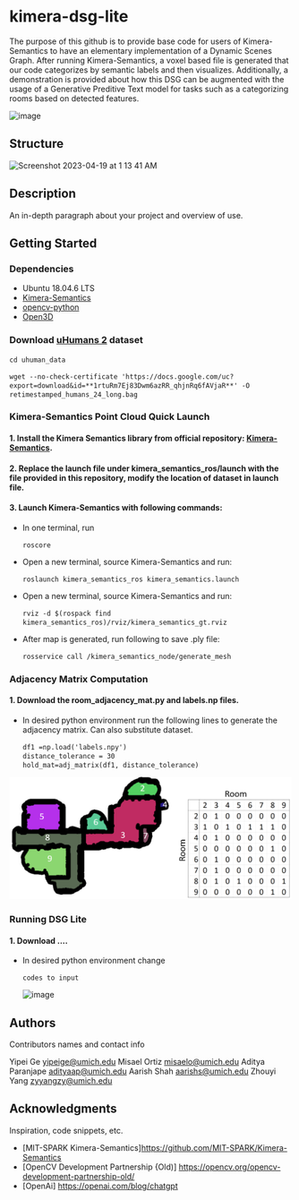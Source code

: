 # kimera-dsg-lite

The purpose of this github is to provide base code for users of Kimera-Semantics to have an elementary implementation of a Dynamic Scenes Graph. After running Kimera-Semantics, a voxel based file is generated that our code categorizes by semantic labels and then visualizes. Additionally, a demonstration is provided about how this DSG can be augmented with the usage of a Generative Preditive Text model for tasks such as a categorizing rooms based on detected features. 


![image](https://user-images.githubusercontent.com/109474044/232984442-1ce64e10-89a8-4acf-b571-0fd71ded1626.png)


## Structure

<img width="418" alt="Screenshot 2023-04-19 at 1 13 41 AM" src="https://user-images.githubusercontent.com/109474044/232973069-c3e183e4-eb5f-429e-a563-effe56b9b28a.png">


## Description

An in-depth paragraph about your project and overview of use.

## Getting Started


### Dependencies

* Ubuntu 18.04.6 LTS
* [Kimera-Semantics](https://github.com/MIT-SPARK/Kimera-Semantics)
* [opencv-python](https://pypi.org/project/opencv-python/)
* [Open3D](http://www.open3d.org/)


### Download [uHumans 2](https://web.mit.edu/sparklab/datasets/uHumans2/) dataset
```
cd uhuman_data
```
```
wget --no-check-certificate 'https://docs.google.com/uc?export=download&id=**1rtuRm7Ej83Dwm6azRR_qhjnRq6fAVjaR**' -O retimestamped_humans_24_long.bag
```
### Kimera-Semantics Point Cloud Quick Launch

#### 1. Install the Kimera Semantics library from official repository: [Kimera-Semantics](https://github.com/MIT-SPARK/Kimera-Semantics).

#### 2. Replace the launch file under kimera_semantics_ros/launch with the file provided in this repository, modify the location of dataset in launch file.

#### 3. Launch Kimera-Semantics with following commands:

- In one terminal, run 

  ```
  roscore
  ```

- Open a new terminal, source Kimera-Semantics and run:

  ```
  roslaunch kimera_semantics_ros kimera_semantics.launch
  ```

- Open a new terminal, source Kimera-Semantics and run:

  ```
  rviz -d $(rospack find kimera_semantics_ros)/rviz/kimera_semantics_gt.rviz
  ```

- After map is generated, run following to save .ply file:

  ```
  rosservice call /kimera_semantics_node/generate_mesh
  ```

### Adjacency Matrix Computation

#### 1. Download the room_adjacency_mat.py and labels.np files.

- In desired python environment run the following lines to generate the adjacency matrix. Can also substitute dataset.

  ```
  df1 =np.load('labels.npy')
  distance_tolerance = 30
  hold_mat=adj_matrix(df1, distance_tolerance)
  ```
 ![image](https://github.com/AarishShah22/kimera-dsg-lite/blob/orgnized/DSG/combined_adj_plot.png)

### Running DSG Lite

#### 1. Download ....

- In desired python environment change

  ```
  codes to input
  ```
  
  
  ![image](https://user-images.githubusercontent.com/109474044/232984442-1ce64e10-89a8-4acf-b571-0fd71ded1626.png)

## Authors

Contributors names and contact info

Yipei Ge yipeige@umich.edu
Misael Ortiz misaelo@umich.edu
Aditya Paranjape adityaap@umich.edu
Aarish Shah aarishs@umich.edu
Zhouyi Yang zyyangzy@umich.edu


## Acknowledgments

Inspiration, code snippets, etc.
* [MIT-SPARK Kimera-Semantics]https://github.com/MIT-SPARK/Kimera-Semantics
* [OpenCV Development Partnership {Old)] https://opencv.org/opencv-development-partnership-old/
* [OpenAi] https://openai.com/blog/chatgpt
